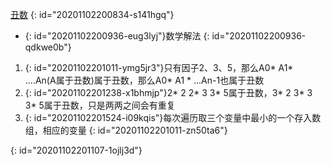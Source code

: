 [丑数](https://leetcode-cn.com/problems/chou-shu-lcof/)
{: id="20201102200834-s141hgq"}

* {: id="20201102200936-eug3lyj"}数学解法
{: id="20201102200936-qdkwe0b"}

1. {: id="20201102201011-ymg5jr3"}只有因子2、3、5，那么A0* A1* ....An(A属于丑数)属于丑数，那么A0* A1 * ...An-1也属于丑数
2. {: id="20201102201238-x1bhmjp"}2* 2 2* 3 3* 5属于丑数，3* 2 3* 3 3* 5属于丑数，只是两两之间会有重复
3. {: id="20201102201524-i09kqis"}每次遍历取三个变量中最小的一个存入数组，相应的变量
{: id="20201102201011-zn50ta6"}

 
{: id="20201102201107-1ojlj3d"}

